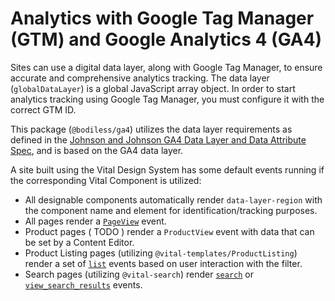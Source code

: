 # Analytics with Google Tag Manager (GTM) and Google Analytics 4 (GA4)

Sites can use a digital data layer, along with Google Tag Manager, to ensure accurate and
comprehensive analytics tracking. The data layer (`globalDataLayer`) is a global JavaScript array
object. In order to start analytics tracking using Google Tag Manager, you must configure it with
the correct GTM ID.

This package (`@bodiless/ga4`) utilizes the data layer requirements as defined in the [Johnson and
Johnson GA4 Data Layer and Data Attribute
Spec](https://github.com/searchdiscovery/client-jnj-ga4-dl-spec ':target=_blank'), and is based on
the GA4 data layer.

A site built using the Vital Design System has some default events running if the corresponding
Vital Component is utilized:

- All designable components automatically render `data-layer-region` with the component name and
  element for identification/tracking purposes.
- All pages render a
  [`PageView`](https://github.com/searchdiscovery/client-jnj-ga4-dl-spec/blob/master/events/page_view.md
  ':target=_blank') event.
- Product pages ( TODO ) render a `ProductView` event with data that can be set by a Content Editor.
- Product Listing pages (utilizing `@vital-templates/ProductListing`) render a set of [`list`]()
  events based on user interaction with the filter.
- Search pages (utilizing `@vital-search`) render
  [`search`](https://github.com/searchdiscovery/client-jnj-ga4-dl-spec/blob/master/events/search/search.md
  ':target=_blank') or
  [`view_search_results`](https://github.com/searchdiscovery/client-jnj-ga4-dl-spec/blob/master/events/search/view_search_results.md
  ':target=_blank') events.
